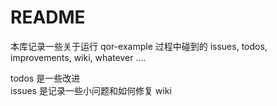 # README

本库记录一些关于运行 qor-example 过程中碰到的 issues, todos, improvements, wiki, whatever ....

todos 是一些改进  
issues 是记录一些小问题和如何修复
wiki

